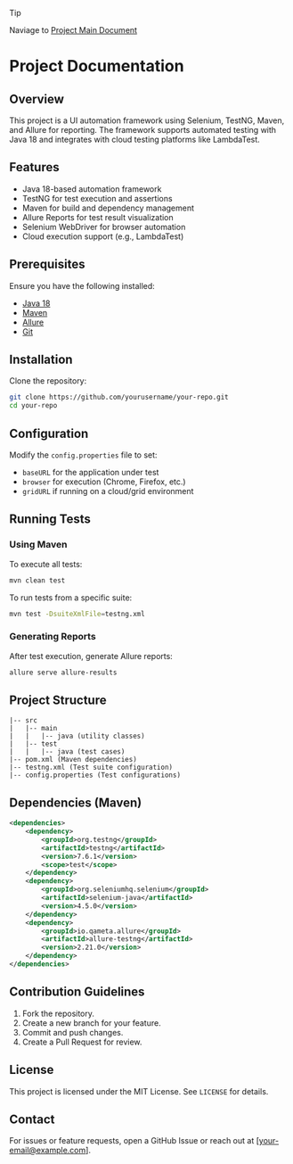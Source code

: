 > [!TIP]
> Naviage to [Project Main Document](../README.md)

# Project Documentation

## Overview
This project is a UI automation framework using Selenium, TestNG, Maven, and Allure for reporting. The framework supports automated testing with Java 18 and integrates with cloud testing platforms like LambdaTest.

## Features
- Java 18-based automation framework
- TestNG for test execution and assertions
- Maven for build and dependency management
- Allure Reports for test result visualization
- Selenium WebDriver for browser automation
- Cloud execution support (e.g., LambdaTest)

## Prerequisites
Ensure you have the following installed:
- [Java 18](https://www.oracle.com/java/technologies/javase/jdk18-archive-downloads.html)
- [Maven](https://maven.apache.org/install.html)
- [Allure](https://docs.qameta.io/allure/)
- [Git](https://git-scm.com/downloads)

## Installation
Clone the repository:
```sh
git clone https://github.com/yourusername/your-repo.git
cd your-repo
```

## Configuration
Modify the `config.properties` file to set:
- `baseURL` for the application under test
- `browser` for execution (Chrome, Firefox, etc.)
- `gridURL` if running on a cloud/grid environment

## Running Tests
### Using Maven
To execute all tests:
```sh
mvn clean test
```

To run tests from a specific suite:
```sh
mvn test -DsuiteXmlFile=testng.xml
```

### Generating Reports
After test execution, generate Allure reports:
```sh
allure serve allure-results
```

## Project Structure
```
|-- src
|   |-- main
|   |   |-- java (utility classes)
|   |-- test
|   |   |-- java (test cases)
|-- pom.xml (Maven dependencies)
|-- testng.xml (Test suite configuration)
|-- config.properties (Test configurations)
```

## Dependencies (Maven)
```xml
<dependencies>
    <dependency>
        <groupId>org.testng</groupId>
        <artifactId>testng</artifactId>
        <version>7.6.1</version>
        <scope>test</scope>
    </dependency>
    <dependency>
        <groupId>org.seleniumhq.selenium</groupId>
        <artifactId>selenium-java</artifactId>
        <version>4.5.0</version>
    </dependency>
    <dependency>
        <groupId>io.qameta.allure</groupId>
        <artifactId>allure-testng</artifactId>
        <version>2.21.0</version>
    </dependency>
</dependencies>
```

## Contribution Guidelines
1. Fork the repository.
2. Create a new branch for your feature.
3. Commit and push changes.
4. Create a Pull Request for review.

## License
This project is licensed under the MIT License. See `LICENSE` for details.

## Contact
For issues or feature requests, open a GitHub Issue or reach out at [your-email@example.com].

